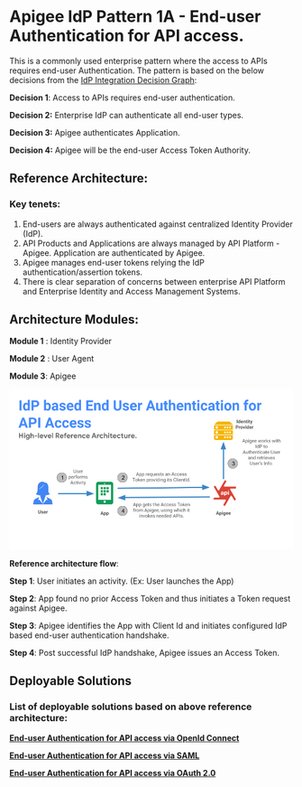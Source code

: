 # Apigee IdP Pattern 1A - End-user Authentication for API access.

This is a commonly used enterprise pattern where the access to APIs requires end-user Authentication. The pattern is based on the below decisions from the [IdP Integration Decision Graph](https://github.com/nas-hub/Apigee-Security#decision-graph):

**Decision 1**:  Access to APIs requires end-user authentication.

**Decision 2:** Enterprise IdP can authenticate all end-user types.

**Decision 3:** Apigee authenticates Application.

**Decision 4:** Apigee will be the end-user Access Token Authority.

## Reference Architecture:

### Key tenets:
1. End-users are always authenticated against centralized Identity Provider (IdP).
2. API Products and Applications are always managed by API Platform - Apigee. Application are authenticated by Apigee.
3. Apigee manages end-user tokens relying the IdP authentication/assertion tokens.
4. There is clear separation of concerns between enterprise API Platform and Enterprise Identity and Access Management Systems.


## Architecture Modules:

**Module 1** :  Identity Provider

**Module 2** : User Agent

**Module 3**:  Apigee


![alt text](./assets/images/idp_pattern_1_a_ref_arch.png "Reference Architecture.")


**Reference architecture flow**:

**Step 1**: User initiates an activity. (Ex: User launches the App)

**Step 2**: App found no prior Access Token and thus initiates a Token request against Apigee.

**Step 3**: Apigee identifies the App with Client Id and initiates configured IdP based end-user authentication handshake.

**Step 4**: Post successful IdP handshake, Apigee issues an Access Token.

## Deployable Solutions

### List of deployable solutions based on above reference architecture:

**[End-user Authentication for API access via OpenId Connect](https://github.com/nas-hub/enduser-authentication-for-api-access-via-oidc)** 

**[End-user Authentication for API access via SAML]()** 

**[End-user Authentication for API access via OAuth 2.0]()** 



